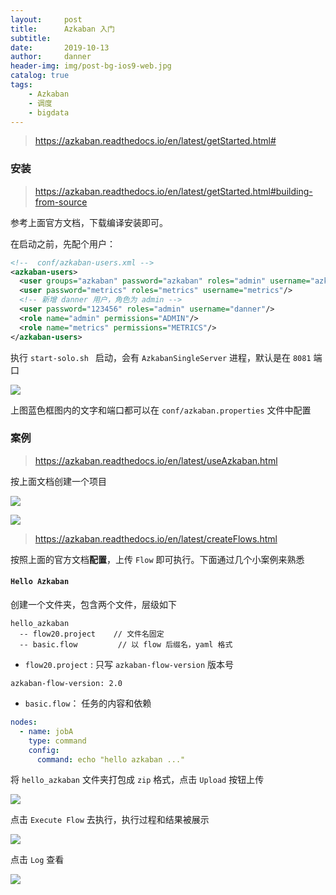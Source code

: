 ```yaml
---
layout:     post
title:      Azkaban 入门
subtitle:   
date:       2019-10-13
author:     danner
header-img: img/post-bg-ios9-web.jpg
catalog: true
tags:
    - Azkaban
    - 调度
	- bigdata
---
```


> https://azkaban.readthedocs.io/en/latest/getStarted.html#

### 安装

> https://azkaban.readthedocs.io/en/latest/getStarted.html#building-from-source

参考上面官方文档，下载编译安装即可。

在启动之前，先配个用户：

```xml
<!--  conf/azkaban-users.xml -->
<azkaban-users>
  <user groups="azkaban" password="azkaban" roles="admin" username="azkaban"/>
  <user password="metrics" roles="metrics" username="metrics"/>
  <!-- 新增 danner 用户，角色为 admin -->
  <user password="123456" roles="admin" username="danner"/>
  <role name="admin" permissions="ADMIN"/>
  <role name="metrics" permissions="METRICS"/>
</azkaban-users>
```

执行 `start-solo.sh ` 启动，会有 `AzkabanSingleServer` 进程，默认是在 `8081` 端口

![](https://vendanner.github.io/img/azkaban/login.png)

上图蓝色框图内的文字和端口都可以在 `conf/azkaban.properties` 文件中配置

### 案例

> https://azkaban.readthedocs.io/en/latest/useAzkaban.html

按上面文档创建一个项目

![](https://vendanner.github.io/img/azkaban/create_project.png)

![](https://vendanner.github.io/img/azkaban/test001.png)

> https://azkaban.readthedocs.io/en/latest/createFlows.html

按照上面的官方文档**配置**，上传 `Flow` 即可执行。下面通过几个小案例来熟悉

#### `Hello Azkaban`

创建一个文件夹，包含两个文件，层级如下

```shell
hello_azkaban
  -- flow20.project    // 文件名固定
  -- basic.flow			// 以 flow 后缀名，yaml 格式
```

-  `flow20.project` : 只写 `azkaban-flow-version` 版本号

```shell
azkaban-flow-version: 2.0
```

- `basic.flow`： 任务的内容和依赖

```yaml
nodes:
  - name: jobA
    type: command
    config:
      command: echo "hello azkaban ..."
```

将 `hello_azkaban` 文件夹打包成 `zip` 格式，点击 `Upload` 按钮上传

![](https://vendanner.github.io/img/azkaban/upload_flow.png)

点击 `Execute Flow` 去执行，执行过程和结果被展示

![](https://vendanner.github.io/img/azkaban/job_flow_stat.png)

点击 `Log` 查看

![](https://vendanner.github.io/img/azkaban/hello_azkaban_log.png)